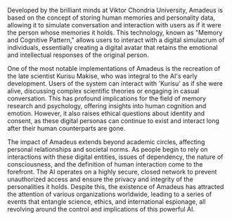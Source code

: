 Developed by the brilliant minds at Viktor Chondria University, Amadeus is based on the concept of storing human memories and personality data, allowing it to simulate conversation and interaction with users as if it were the person whose memories it holds. This technology, known as "Memory and Cognitive Pattern," allows users to interact with a digital simulacrum of individuals, essentially creating a digital avatar that retains the emotional and intellectual responses of the original person.

One of the most notable implementations of Amadeus is the recreation of the late scientist Kurisu Makise, who was integral to the AI's early development. Users of the system can interact with 'Kurisu' as if she were alive, discussing complex scientific theories or engaging in casual conversation. This has profound implications for the field of memory research and psychology, offering insights into human cognition and emotion. However, it also raises ethical questions about identity and consent, as these digital personas can continue to exist and interact long after their human counterparts are gone.

The impact of Amadeus extends beyond academic circles, affecting personal relationships and societal norms. As people begin to rely on interactions with these digital entities, issues of dependency, the nature of consciousness, and the definition of human interaction come to the forefront. The AI operates on a highly secure, closed network to prevent unauthorized access and ensure the privacy and integrity of the personalities it holds. Despite this, the existence of Amadeus has attracted the attention of various organizations worldwide, leading to a series of events that entangle science, ethics, and international espionage, all revolving around the control and implications of this powerful AI.